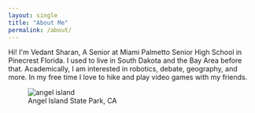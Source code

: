 ```yaml
---
layout: single
title: "About Me"
permalink: /about/
---
```


Hi! I'm Vedant Sharan, A Senior at Miami Palmetto Senior High School in Pinecrest Florida. I used to live in South Dakota and the Bay Area before that. Academically, I am interested in robotics, debate, geography, and more. In my free time I love to hike and play video games with my friends.

<figure>
  <img src="https://vsharan07.github.io/assets/IMG-20250811-WA0008.jpg" alt="angel island">
  <figcaption>Angel Island State Park, CA</figcaption>
</figure>